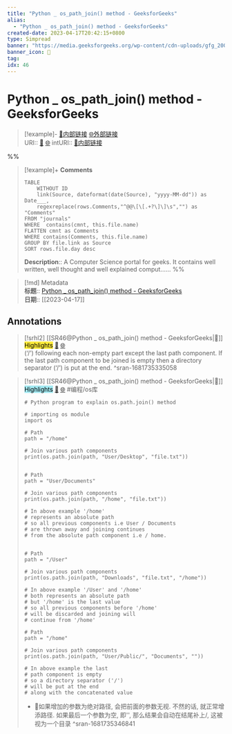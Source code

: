 ```yaml
---
title: "Python _ os_path_join() method - GeeksforGeeks"
alias: 
  - "Python _ os_path_join() method - GeeksforGeeks"
created-date: 2023-04-17T20:42:15+0800
type: Simpread
banner: "https://media.geeksforgeeks.org/wp-content/cdn-uploads/gfg_200x200-min.png "
banner_icon: 🔖
tag: 
idx: 46
---
```


# Python _ os_path_join() method - GeeksforGeeks

> [!example]- [🧷内部链接](<http://localhost:7026/unread/46>) [🌐外部链接](<https://www.geeksforgeeks.org/python-os-path-join-method/>)    
> URI:: [🧷](<http://localhost:7026/unread/46>) [🌐](<https://www.geeksforgeeks.org/python-os-path-join-method/>) 
> intURI:: [🧷内部链接](<http://localhost:7026/reading/46>)

%%
> [!example]+ **Comments**  
> ```dataview
> TABLE 
>     WITHOUT ID
>     link(Source, dateformat(date(Source), "yyyy-MM-dd")) as Date___, 
>     regexreplace(rows.Comments,"^@@\[\[.+?\]\]\s","") as "Comments"
> FROM "journals"
> WHERE  contains(cmnt, this.file.name)
> FLATTEN cmnt as Comments
> WHERE contains(Comments, this.file.name)
> GROUP BY file.link as Source
> SORT rows.file.day desc
> ```
>  **Description**:: A Computer Science portal for geeks. It contains well written, well thought and well explained comput......
%%

> [!md] Metadata  
> **标题**:: [Python _ os_path_join() method - GeeksforGeeks](https://www.geeksforgeeks.org/python-os-path-join-method/)  
> **日期**:: [[2023-04-17]]  

## Annotations


> [!srhl2] [[SR46@Python _ os_path_join() method - GeeksforGeeks|📄]] <mark style="background-color: #ffeb3b">Highlights</mark> [🧷](<http://localhost:7026/unread/46#id=1681735335058>) [🌐](<http://localhost:7026/reading/46#id=1681735335058>)   
> (‘/’) following each non-empty part except the last path component. If the last path component to be joined is empty then a directory separator (‘/’) is put at the end.
> ^sran-1681735335058
 
> [!srhl3] [[SR46@Python _ os_path_join() method - GeeksforGeeks|📄]] <mark style="background-color: #a2e9f2">Highlights</mark> [🧷](<http://localhost:7026/unread/46#id=1681735346841>) [🌐](<http://localhost:7026/reading/46#id=1681735346841>) #编程/os库   
> ```  
> # Python program to explain os.path.join() method  
>      
> # importing os module  
> import os  
>    
> # Path  
> path = "/home"  
>    
> # Join various path components  
> print(os.path.join(path, "User/Desktop", "file.txt"))  
>    
>    
> # Path  
> path = "User/Documents"  
>    
> # Join various path components  
> print(os.path.join(path, "/home", "file.txt"))  
>    
> # In above example '/home'  
> # represents an absolute path  
> # so all previous components i.e User / Documents  
> # are thrown away and joining continues  
> # from the absolute path component i.e / home.  
>    
>    
> # Path  
> path = "/User"  
>    
> # Join various path components  
> print(os.path.join(path, "Downloads", "file.txt", "/home"))  
>    
> # In above example '/User' and '/home'  
> # both represents an absolute path  
> # but '/home' is the last value  
> # so all previous components before '/home'  
> # will be discarded and joining will  
> # continue from '/home'  
>    
> # Path  
> path = "/home"  
>    
> # Join various path components  
> print(os.path.join(path, "User/Public/", "Documents", ""))  
>    
> # In above example the last  
> # path component is empty  
> # so a directory separator ('/')  
> # will be put at the end  
> # along with the concatenated value  
> ```
>  
> - 📝如果增加的参数为绝对路径, 会把前面的参数无视.
不然的话, 就正常增添路径.
如果最后一个参数为空, 即'', 那么结果会自动在结尾补上/, 这被视为一个目录
> ^sran-1681735346841
 
 